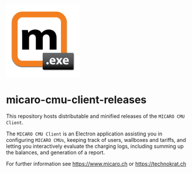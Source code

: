 <img src="./distributable_icon.png" data-canonical-src="./distributable_icon.png" width="200" />

# micaro-cmu-client-releases

This repository hosts distributable and minified releases of the `MICARO CMU Client`.

The `MICARO CMU Client` is an Electron application assisting you in configuring `MICARO CMUs`, keeping track of users, wallboxes and tariffs, and letting you interactively evaluate the charging logs, including summing up the balances, and generation of a report.

For further information see https://www.micaro.ch or https://technokrat.ch
